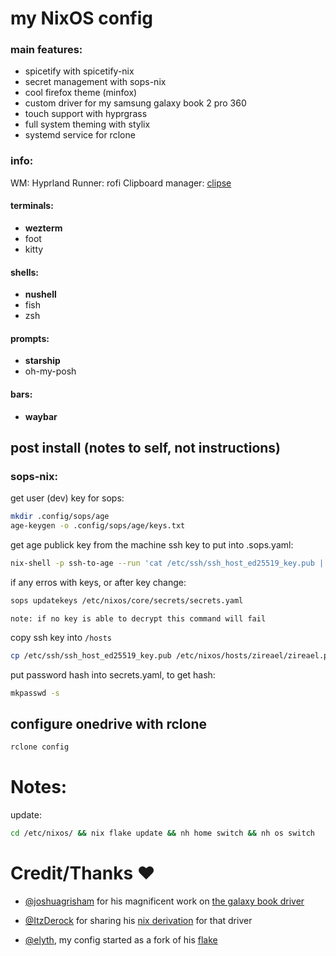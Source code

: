 # my NixOS config

### main features:

- spicetify with spicetify-nix
- secret management with sops-nix
- cool firefox theme (minfox)
- custom driver for my samsung galaxy book 2 pro 360
- touch support with hyprgrass
- full system theming with stylix
- systemd service for rclone

### info:

WM: Hyprland
Runner: rofi
Clipboard manager: [clipse](https://github.com/savedra1/clipse)

#### terminals:

- **wezterm**
- foot
- kitty

#### shells:

- **nushell**
- fish
- zsh

#### prompts:

- **starship**
- oh-my-posh

#### bars:

- **waybar**

## post install (notes to self, not instructions)

### sops-nix:

get user (dev) key for sops:

```bash
mkdir .config/sops/age
age-keygen -o .config/sops/age/keys.txt
```

get age publick key from the machine ssh key to put into .sops.yaml:

```bash
nix-shell -p ssh-to-age --run 'cat /etc/ssh/ssh_host_ed25519_key.pub | ssh-to-age'
```

if any erros with keys, or after key change:

```bash
sops updatekeys /etc/nixos/core/secrets/secrets.yaml
```
`note: if no key is able to decrypt this command will fail`

copy ssh key into `/hosts`

```bash
cp /etc/ssh/ssh_host_ed25519_key.pub /etc/nixos/hosts/zireael/zireael.pub
```

put password hash into secrets.yaml, to get hash:

```bash
mkpasswd -s
```

## configure onedrive with rclone

```bash
rclone config
```

# Notes:

update:
```bash
cd /etc/nixos/ && nix flake update && nh home switch && nh os switch
```

# Credit/Thanks ❤️

- [@joshuagrisham](https://github.com/joshuagrisham) for his magnificent work on [the galaxy book driver](https://github.com/joshuagrisham/samsung-galaxybook-extras)

- [@ItzDerock](https://github.com/ItzDerock) for sharing his [nix derivation](https://github.com/joshuagrisham/samsung-galaxybook-extras/issues/14#issue-2328871732) for that driver

- [@elyth](https://github.com/elythh), my config started as a fork of his [flake](https://github.com/elythh/flake)
